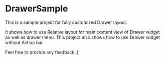 DrawerSample
============

This is a sample project for fully customized Drawer layout.

It shows how to use Relative layout for main content view of Drawer widget as well as drawer menu. This project also shows how to use Drawer widget without Action bar.

Feel free to provide any feedback :)
